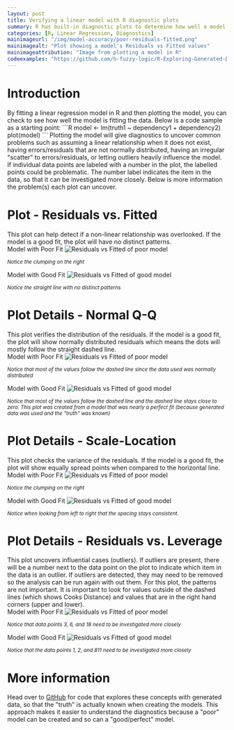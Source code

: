 ```yaml
---
layout: post
title: Verifying a linear model with R diagnostic plots
summary: R has built-in diagnostic plots to determine how well a model is fitting the data    
categories: [R, Linear Regression, Diagnostics]
mainimageurl: "/img/model-accuracy/poor-residuals-fitted.png"
mainimagealt: "Plot showing a model's Residuals vs Fitted values"
mainimageattribution: "Image from plotting a model in R"
codeexamples: "https://github.com/h-fuzzy-logic/R-Exploring-Generated-Data"
---
```


<h1 class="h4">Introduction</h1>
By fitting a linear regression model in R and then plotting the model, you can check to see how well the model is fitting the data.  Below is a code sample as a starting point:
```R
model <- lm(truth1 ~ dependency1 + dependency2)
plot(model)
```
Plotting the model will give diagnostics to uncover common problems such as assuming a linear relationship when it does not exist, having errors/residuals that are not normally distributed, having an irregular "scatter" to errors/residuals, or letting outliers heavily influence the model.  If individual data points are labeled with a number in the plot, the labelled points could be problematic.  The number label indicates the item in the data, so that it can be investigated more closely.  Below is more information the problem(s) each plot can uncover.  

<h1 class="h4">Plot - Residuals vs. Fitted</h1>
This plot can help detect if a non-linear relationship was overlooked.  If the model is a good fit, the plot will have no distinct patterns.
<div class="row mb-2 text-center">
	<div class="col-6">Model with Poor Fit
		<img src="{{ site.baseurl }}/img/model-accuracy/poor-residuals-fitted.png" class="img-fluid" alt="Residuals vs Fitted of poor model"/>
		<p><small class="text-muted"><cite title="Notice the clumping on the right">Notice the clumping on the right</cite></small></p>
	</div>
	<div class="col-6">Model with Good Fit
		<img src="{{ site.baseurl }}/img/model-accuracy/excellent-residuals-fitted.png" class="img-fluid" alt="Residuals vs Fitted of good model"/>
		<p><small class="text-muted"><cite title="Notice the straight line with no distinct patterns">Notice the straight line with no distinct patterns</cite></small></p>
	</div>
</div>

<h1 class="h4">Plot Details - Normal Q-Q</h1>
This plot verifies the distribution of the residuals.  If the model is a good fit, the plot will show normally distributed residuals which means the dots will mostly follow the straight dashed line.
<div class="row mb-2 text-center">
	<div class="col-6">Model with Poor Fit
		<img src="{{ site.baseurl }}/img/model-accuracy/poor-q-q.png" class="img-fluid" alt="Residuals vs Fitted of poor model"/>
		<p><small class="text-muted"><cite title="Notice that most of the values follow the dashed line since the data used was normally distributed">Notice that most of the values follow the dashed line since the data used was normally distributed</cite></small></p>
	</div>
	<div class="col-6">Model with Good Fit
		<img src="{{ site.baseurl }}/img/model-accuracy/excellent-q-q.png" class="img-fluid" alt="Residuals vs Fitted of good model"/>
		<p><small class="text-muted"><cite title="Notice that most of the values follow the dashed line and the dashed line stays close to zero.  This plot was created from a model that was nearly a perfect fit (because generated data was used)">Notice that most of the values follow the dashed line and the dashed line stays close to zero.  This plot was created from a model that was nearly a perfect fit (because generated data was used and the "truth" was known) </cite></small></p>
	</div>
</div>

<h1 class="h4">Plot Details - Scale-Location</h1>
This plot checks the variance of the residuals.  If the model is a good fit, the plot will show equally spread points when compared to the horizontal line.
<div class="row mb-2 text-center">
	<div class="col-6">Model with Poor Fit
		<img src="{{ site.baseurl }}/img/model-accuracy/poor-scale-location.png" class="img-fluid" alt="Residuals vs Fitted of poor model"/>
		<p><small class="text-muted"><cite title="Notice the clumping on the right">Notice the clumping on the right</cite></small></p>
	</div>
	<div class="col-6">Model with Good Fit
		<img src="{{ site.baseurl }}/img/model-accuracy/excellent-scale-location.png" class="img-fluid" alt="Residuals vs Fitted of good model"/>
		<p><small class="text-muted"><cite title="Notice when looking from left to right that the spacing stays consistent.">Notice when looking from left to right that the spacing stays consistent.</cite></small></p>
	</div>
</div>

<h1 class="h4">Plot Details - Residuals vs. Leverage</h1>
This plot uncovers influential cases (outliers).  If outliers are present, there will be a number next to the data point on the plot to indicate which item in the data is an outlier.  If outliers are detected, they may need to be removed so the analysis can be run again with out them.  For this plot, the patterns are not important.  It is important to look for values outside of the dashed lines (which shows Cooks Distance) and values that are in the right hand corners (upper and lower).
<div class="row mb-2 text-center">
	<div class="col-6">Model with Poor Fit
		<img src="{{ site.baseurl }}/img/model-accuracy/poor-residuals-leverage.png" class="img-fluid" alt="Residuals vs Fitted of poor model"/>
		<p><small class="text-muted"><cite title="Notice that data points 3, 6, and 18 need to be investigated more closely">Notice that data points 3, 6, and 18 need to be investigated more closely</cite></small></p>
	</div>
	<div class="col-6">Model with Good Fit
		<img src="{{ site.baseurl }}/img/model-accuracy/excellent-residuals-leverage.png" class="img-fluid" alt="Residuals vs Fitted of good model"/>
		<p><small class="text-muted"><cite title="Notice that data points 1, 2, and 811 need to be investigated more closely">Notice that the data points 1, 2, and 811 need to be investigated more closely</cite></small></p>
	</div>
</div>

<h1 class="h4">More information</h1>
Head over to <a href="{{ page.codeexamples }}" target="_blank"> GitHub</a> for code that explores these concepts with generated data, so that the "truth" is actually known when creating the models.  This approach makes it easier to understand the diagnostics because a "poor" model can be created and so can a "good/perfect" model.  